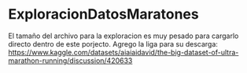 # ExploracionDatosMaratones
El tamaño del archivo  para la exploracion es muy pesado para cargarlo directo dentro de este porjecto. Agrego la liga para su descarga:
https://www.kaggle.com/datasets/aiaiaidavid/the-big-dataset-of-ultra-marathon-running/discussion/420633

